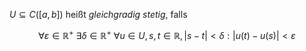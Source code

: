 $U \subseteq C([a, b])$ heißt *gleichgradig stetig*, falls

$$
	\forall \varepsilon \in \mathbb{R}^+ \ \exists \delta \in \mathbb{R}^+ \ \forall u \in U, s, t \in \mathbb{R}, |s-t| \lt \delta : |u(t)- u(s)| \lt \varepsilon
$$